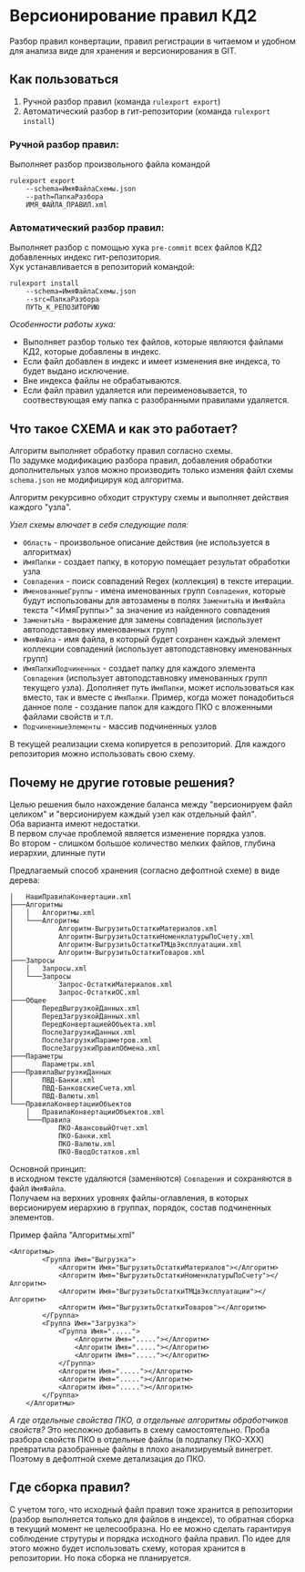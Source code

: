 # Версионирование правил КД2

Разбор правил конвертации, правил регистрации в читаемом и удобном для анализа виде для хранения и версионирования в GIT.


## Как пользоваться

1. Ручной разбор правил (команда `rulexport export`)
2. Автоматический разбор в гит-репозитории (команда `rulexport install`)

### Ручной разбор правил:
Выполняет разбор произвольного файла командой  
```
rulexport export  
	--schema=ИмяФайлаСхемы.json  
	--path=ПапкаРазбора  
	ИМЯ_ФАЙЛА_ПРАВИЛ.xml
```

### Автоматический разбор правил:
Выполняет разбор с помощью хука `pre-commit` всех файлов КД2 добавленных индекс гит-репозитория.  
Хук устанавливается в репозиторий командой:
```
rulexport install  
	--schema=ИмяФайлаСхемы.json  
	--src=ПапкаРазбора  
	ПУТЬ_К_РЕПОЗИТОРИЮ
```

*Особенности работы хука:*  
- Выполняет разбор только тех файлов, которые являются файлами КД2, которые добавлены в индекс.  
- Если файл добавлен в индекс и имеет изменения вне индекса, то будет выдано исключение.  
- Вне индекса файлы не обрабатываются.  
- Если файл правил удаляется или переименовывается, то соотвествующая ему папка с разобранными правилами удаляется.

## Что такое СХЕМА и как это работает?

Алгоритм выполняет обработку правил согласно схемы.  
По задумке модификацию разбора правил, добавления обработки дополнительных узлов можно производить только изменяя файл схемы `schema.json` не модифицируя код алгоритма.  

Алгоритм рекурсивно обходит структуру схемы и выполняет действия каждого "узла".

*Узел схемы влючает в себя следующие поля:*
- `Область` - произвольное описание действия (не используется в алгоритмах)
- `ИмяПапки` - создает папку, в которую помещает результат обработки узла
- `Совпадения` - поиск совпадений Regex (коллекция) в тексте итерации. 
- `ИменованныеГруппы` - имена именованных групп `Совпадения`, которые будут использованы для автозамены в полях `ЗаменитьНа` и `ИмяФайла` текста "<ИмяГруппы>" за значение из найденного совпадения
- `ЗаменитьНа` - выражение для замены совпадения (использует автоподставновку именованных групп) 
- `ИмяФайла` - имя файла, в который будет сохранен каждый элемент коллекции совпадений (использует автоподставновку именованных групп)
- `ИмяПапкиПодчиненных` - создает папку для каждого элемента `Совпадения` (использует автоподставновку именованных групп текущего узла). Дополняет путь `ИмяПапки`, может использоваться как вместо, так и вместе с `ИмяПапки`. Пример, когда может понадобиться данное поле - создание папок для каждого ПКО с вложенными файлами свойств и т.п.
- `ПодчиненныеЭлементы` - массив подчиненных узлов
 
 В текущей реализации схема копируется в репозиторий. Для каждого репозитория можно использовать свою схему.
## Почему не другие готовые решения?

Целью решения было нахождение баланса между "версионируем файл целиком" и "версионируем каждый узел как отдельный файл".  
Оба варианта имеют недостатки.  
В первом случае проблемой является изменение порядка узлов.  
Во втором - слишком большое количество мелких файлов, глубина иерархии, длинные пути

Предлагаемый способ хранения (согласно дефолтной схеме) в виде дерева:
```
│   НашиПравилаКонвертации.xml
├───Алгоритмы
│   │   Алгоритмы.xml
│   └───Алгоритмы
│           Алгоритм-ВыгрузитьОстаткиМатериалов.xml
│           Алгоритм-ВыгрузитьОстаткиНоменклатурыПоСчету.xml
│           Алгоритм-ВыгрузитьОстаткиТМЦвЭксплуатации.xml
│           Алгоритм-ВыгрузитьОстаткиТоваров.xml
├───Запросы
│   │   Запросы.xml
│   └───Запросы
│           Запрос-ОстаткиМатериалов.xml
│           Запрос-ОстаткиОС.xml
├───Общее
│       ПередВыгрузкойДанных.xml
│       ПередЗагрузкойДанных.xml
│       ПередКонвертациейОбъекта.xml
│       ПослеЗагрузкиДанных.xml
│       ПослеЗагрузкиПараметров.xml
│       ПослеЗагрузкиПравилОбмена.xml
├───Параметры
│       Параметры.xml
├───ПравилаВыгрузкиДанных
│       ПВД-Банки.xml
│       ПВД-БанковскиеСчета.xml
│       ПВД-Валюты.xml
└───ПравилаКонвертацииОбъектов
    │   ПравилаКонвертацииОбъектов.xml
    └───Правила
            ПКО-АвансовыйОтчет.xml
            ПКО-Банки.xml
            ПКО-Валюты.xml
            ПКО-ВводОстатков.xml
```
Основной принцип:  
в исходном тексте удаляются (заменяются) `Совпадения` и сохраняются в файл `ИмяФайла`.  
Получаем на верхних уровнях файлы-оглавления, в которых версионируем иерархию в группах, порядок, состав подчиненных элементов.

Пример файла "Алгоритмы.xml"
```
<Алгоритмы>
		<Группа Имя="Выгрузка">
			<Алгоритм Имя="ВыгрузитьОстаткиМатериалов"></Алгоритм>
			<Алгоритм Имя="ВыгрузитьОстаткиНоменклатурыПоСчету"></Алгоритм>
			<Алгоритм Имя="ВыгрузитьОстаткиТМЦвЭксплуатации"></Алгоритм>
			<Алгоритм Имя="ВыгрузитьОстаткиТоваров"></Алгоритм>
		</Группа>
		<Группа Имя="Загрузка">
			<Группа Имя=".....">
				<Алгоритм Имя="....."></Алгоритм>
				<Алгоритм Имя="....."></Алгоритм>
				<Алгоритм Имя="....."></Алгоритм>
			</Группа>
			<Алгоритм Имя="....."></Алгоритм>
			<Алгоритм Имя="....."></Алгоритм>
			<Алгоритм Имя="....."></Алгоритм>
		</Группа>
	</Алгоритмы>
```

*А где отдельные свойства ПКО, а отдельные алгоритмы обработчиков свойств?*
Это несложно добавить в схему самостоятельно.
Проба разбора свойств ПКО в отдельные файлы (в подпапку ПКО-ХХХ) превратила разобранные файлы в плохо анализируемый винегрет. Поэтому в дефолтной схеме детализация до ПКО.

## Где сборка правил?

С учетом того, что исходный файл правил тоже хранится в репозитории (разбор выполняется только для файлов в индексе), то обратная сборка в текущий момент не целесообразна. Но ее можно сделать гарантируя соблюдение струтуры и порядка исходного файла правил. По идее для этого можно будет использовать схему, которая хранится в репозитории. Но пока сборка не планируется.
